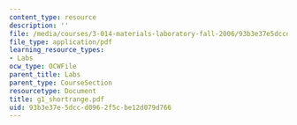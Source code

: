 ```yaml
---
content_type: resource
description: ''
file: /media/courses/3-014-materials-laboratory-fall-2006/93b3e37e5dccd0962f5cbe12d079d766_g1_shortrange.pdf
file_type: application/pdf
learning_resource_types:
- Labs
ocw_type: OCWFile
parent_title: Labs
parent_type: CourseSection
resourcetype: Document
title: g1_shortrange.pdf
uid: 93b3e37e-5dcc-d096-2f5c-be12d079d766
---
```


